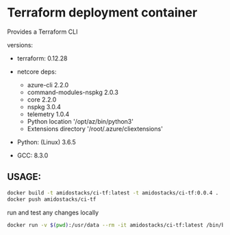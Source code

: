 # Terraform deployment container

Provides a Terraform CLI

versions:
  - terraform: 0.12.28
  - netcore deps:
    - azure-cli              2.2.0
    - command-modules-nspkg  2.0.3
    - core                   2.2.0
    - nspkg                  3.0.4
    - telemetry              1.0.4
    - Python location '/opt/az/bin/python3'
    - Extensions directory '/root/.azure/cliextensions'

  - Python: (Linux) 3.6.5
  - GCC: 8.3.0

USAGE:
---

```bash
docker build -t amidostacks/ci-tf:latest -t amidostacks/ci-tf:0.0.4 .
docker push amidostacks/ci-tf
```

run and test any changes locally
```bash
docker run -v $(pwd):/usr/data --rm -it amidostacks/ci-tf:latest /bin/bash
```

